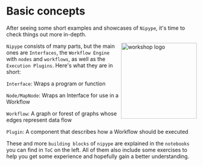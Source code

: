 # Basic concepts

After seeing some short examples and showcases of `Nipype`, it's time to check things out more in-depth.

<img src="https://nipype.readthedocs.io/en/latest/_images/nipype_architecture_overview2.png" align="right" alt="workshop logo" width="200" style="margin:0 0 0 0"/>

`Nipype` consists of many parts, but the main ones are `Interfaces`, the `Workflow Engine` with `nodes` and `workflows`, as well as the `Execution Plugins`.
Here's what they are in short:

`Interface`: Wraps a program or function

`Node/MapNode`: Wraps an Interface for use in a Workflow

`Workflow`: A graph or forest of graphs whose edges represent 
                  data flow

`Plugin`: A component that describes how a Workflow should 
             be executed


These and more `building blocks` of `nipype` are explained in the `notebooks` you can find in `ToC` on the left. All of them also include some exercises to help you get some experience and hopefully gain a better understanding. 



